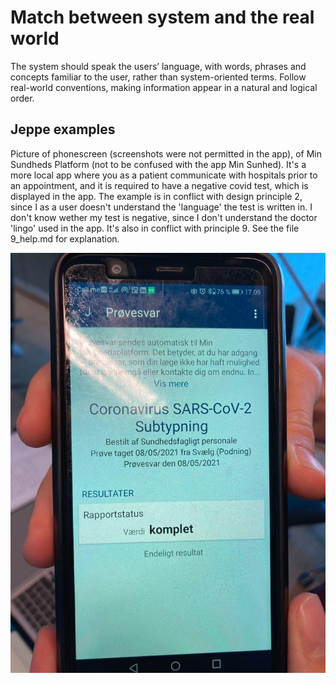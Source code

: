 # Match between system and the real world

The system should speak the users’ language, with words, phrases and concepts familiar to the user, rather than system-oriented terms. Follow real-world conventions, making information appear in a natural and logical order.

## Jeppe examples

Picture of phonescreen (screenshots were not permitted in the app), of Min Sundheds Platform (not to be confused with the app Min Sunhed). It's a more local app where you as a patient communicate with hospitals prior to an appointment, and it is required to have a negative covid test, which is displayed in the app. The example is in conflict with design principle 2, since I as a user doesn't understand the 'language' the test is written in. I don't know wether my test is negative, since I don't understand the doctor 'lingo' used in the app. It's also in conflict with principle 9. See the file 9_help.md for explanation.

![](images/jeppe-unreadable-covidtest-min-sundhedsplatform.jpg)


